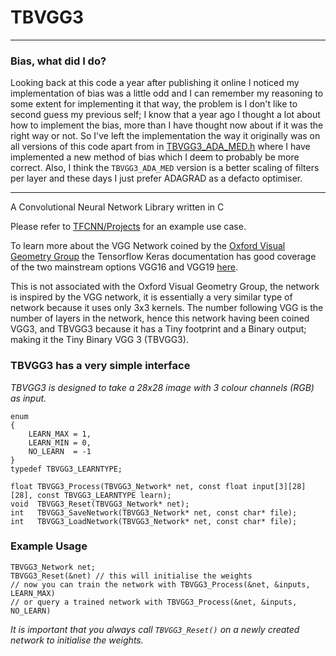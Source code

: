 # TBVGG3

---
### Bias, what did I do?
Looking back at this code a year after publishing it online I noticed my implementation of bias was a little odd and I can remember my reasoning to some extent for implementing it that way, the problem is I don't like to second guess my previous self; I know that a year ago I thought a lot about how to implement the bias, more than I have thought now about if it was the right way or not. So I've left the implementation the way it originally was on all versions of this code apart from in [TBVGG3_ADA_MED.h](TBVGG3_ADA_MED.h) where I have implemented a new method of bias which I deem to probably be more correct. Also, I think the `TBVGG3_ADA_MED` version is a better scaling of filters per layer and these days I just prefer ADAGRAD as a defacto optimiser.

---

A Convolutional Neural Network Library written in C

Please refer to [TFCNN/Projects](https://github.com/TFCNN/Projects) for an example use case.

To learn more about the VGG Network coined by the [Oxford Visual Geometry Group](https://www.robots.ox.ac.uk/~vgg/) the Tensorflow Keras documentation has good coverage of the two mainstream options VGG16 and VGG19 [here](https://keras.io/api/applications/vgg/).

This is not associated with the Oxford Visual Geometry Group, the network is inspired by the VGG network, it is essentially a very similar type of network because it uses only 3x3 kernels. The number following VGG is the number of layers in the network, hence this network having been coined VGG3, and TBVGG3 because it has a Tiny footprint and a Binary output; making it the Tiny Binary VGG 3 (TBVGG3).

### TBVGG3 has a very simple interface
_TBVGG3 is designed to take a 28x28 image with 3 colour channels (RGB) as input._
```
enum 
{
    LEARN_MAX = 1,
    LEARN_MIN = 0,
    NO_LEARN  = -1
}
typedef TBVGG3_LEARNTYPE;

float TBVGG3_Process(TBVGG3_Network* net, const float input[3][28][28], const TBVGG3_LEARNTYPE learn);
void  TBVGG3_Reset(TBVGG3_Network* net);
int   TBVGG3_SaveNetwork(TBVGG3_Network* net, const char* file);
int   TBVGG3_LoadNetwork(TBVGG3_Network* net, const char* file);
```

### Example Usage
```
TBVGG3_Network net;
TBVGG3_Reset(&net) // this will initialise the weights
// now you can train the network with TBVGG3_Process(&net, &inputs, LEARN_MAX)
// or query a trained network with TBVGG3_Process(&net, &inputs, NO_LEARN)
```
_It is important that you always call `TBVGG3_Reset()` on a newly created network to initialise the weights._ 
